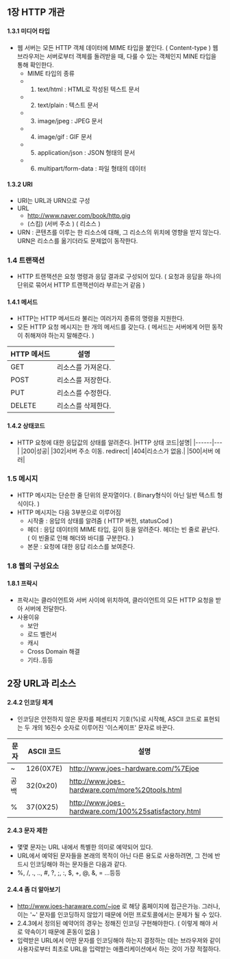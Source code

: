 
## 1장 HTTP 개관

#### 1.3.1 미디어 타입 
 - 웹 서버는 모든 HTTP 객체 데이터에 MIME 타입을 붙인다. ( Content-type ) 웹 브라우저는 서버로부터 객체를 돌려받을 때, 다룰 수 있는 객체인지 MINE 타입을 통해 확인한다.
   -  MIME 타입의 종류 
     - 1. text/html : HTML로 작성된 텍스트 문서
     - 2. text/plain : 텍스트 문서
     - 3. image/jpeg : JPEG 문서
     - 4. image/gif : GIF 문서
     - 5. application/json : JSON 형태의 문서
     - 6. multipart/form-data : 파일 형태의 데이터

#### 1.3.2 URI
 - URI는 URL과 URN으로 구성
 - URL
   - http://www.naver.com/book/http.gig
   - (스킴) (서버 주소 )  ( 리소스 )
 - URN : 콘텐츠를 이루는 한 리소스에 대해, 그 리소스의 위치에 영향을 받지 않는다. URN은 리소스를 옮기더라도 문제없이 동작한다.
 
### 1.4 트랜잭션
 - HTTP 트랜잭션은 요청 명령과 응답 결과로 구성되어 있다. ( 요청과 응답을 하나의 단위로 묶어서 HTTP 트랜잭션이라 부르는거 같음 )
 
#### 1.4.1 메서드
 - HTTP는 HTTP 메서드라 불리는 여러가지 종류의 명령을 지원한다.
 - 모든 HTTP 요청 메시지는 한 개의 메서드를 갖는다. ( 메서드는 서버에게 어떤 동작이 취해져야 하는지 말해준다. )
 
 |HTTP 메서드|설명|
|------|---|
|GET| 리소스를 가져온다.|
|POST|리소스를 저장한다.|
|PUT|리소스를 수정한다.|
|DELETE|리소스를 삭제한다.|


#### 1.4.2 상태코드
 - HTTP 요청에 대한 응답값의 상태를 알려준다.
|HTTP 상태 코드|설명|
|------|---|
|200|성공|
|302|서버 주소 이동. redirect|
|404|리소스가 없음.| 
|500|서버 에러|

### 1.5 메시지
 - HTTP 메시지는 단순한 줄 단위의 문자열이다. ( Binary형식이 아닌 일반 텍스트 형식이다. )
 - HTTP 메시지는 다음 3부분으로 이루어짐
    - 시작줄 : 응답의 상태를 알려줌 ( HTTP 버전, statusCod )
    - 헤더 :  응답 데이터의 MIME 타입, 길이 등을 알려준다.  헤더는 빈 줄로 끝난다. ( 이 빈줄로 인해 해더와 바디를 구분한다. )
    - 본문 : 요청에 대한 응답 리소스를 보여준다.
    
    
### 1.8 웹의 구성요소
 #### 1.8.1 프락시 
   - 프락시는 클라이언트와 서버 사이에 위치하여, 클라이언트의 모든 HTTP 요청을 받아 서버에 전달한다.
   - 사용이유
      - 보안
      - 로드 벨런서
      - 캐시
      - Cross Domain 해결
      - 기타..등등
      

## 2장 URL과 리소스

#### 2.4.2 인코딩 체계
 - 인코딩은 안전하지 않은 문자를 페센티지 기호(%)로 시작해, ASCII 코드로 표현되는 두 개의 16진수 숫자로 이루어진 '이스케이프' 문자로 바꾼다.
 
|문자|ASCII 코드|설명|
|------|---|---|
|~| 126(0X7E)| http://www.joes-hardware.com/%7Ejoe
|공백|32(0x20)|http://www.joes-hardware.com/more%20tools.html
|%|37(0X25)|http://www.joes-hardware.com/100%25satisfactory.html

#### 2.4.3 문자 제한
 - 몇몇 문자는 URL 내에서 특별한 의미로 예약되어 있다.
 - URL에서 예약된 문자들을 본래의 목적이 아닌 다른 용도로 사용하려면, 그 전에 반드시 인코딩해야 하는 문자들은 다음과 같다.
 - %, /, ., .., #, ?, ;, :, $, +, @, &, = ...등등
 
#### 2.4.4 좀 더 알아보기
 - http://www.joes-haraware.com/~joe 로 해당 홈페이지에 접근은가능. 그러나, 이는 '~' 문자를 인코딩하지 않았기 때문에 어떤 프로토콜에서는 문제가 될 수 있다.
 - 2.4.3에서 정의된 예약어의 경우는 정해진 인코딩 구현해야한다. ( 이렇게 해야 서로 약속이기 때문에 혼동이 없음 )
 - 입력받은 URL에서 어떤 문자를 인코딩해야 하는지 결정하는 데는 브라우져와 같이 사용자로부터 최초로 URL을 입력받는 애플리케이션에서 하는 것이 가장 적절하다.
 
 
 

